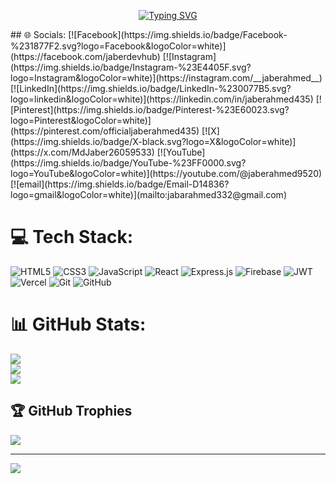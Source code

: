 <!-- Animated Header -->
<p align="center">
  <a href="https://git.io/typing-svg">
    <img src="https://readme-typing-svg.herokuapp.com?font=Source+Code+Pro&size=35&pause=1000&color=FFFFFF&center=true&vCenter=true&width=435&lines=JaberDevHub&repeat=true" alt="Typing SVG" />
  </a>
</p>
## 🌐 Socials:
[![Facebook](https://img.shields.io/badge/Facebook-%231877F2.svg?logo=Facebook&logoColor=white)](https://facebook.com/jaberdevhub) [![Instagram](https://img.shields.io/badge/Instagram-%23E4405F.svg?logo=Instagram&logoColor=white)](https://instagram.com/__jaberahmed__) [![LinkedIn](https://img.shields.io/badge/LinkedIn-%230077B5.svg?logo=linkedin&logoColor=white)](https://linkedin.com/in/jaberahmed435) [![Pinterest](https://img.shields.io/badge/Pinterest-%23E60023.svg?logo=Pinterest&logoColor=white)](https://pinterest.com/officialjaberahmed435) [![X](https://img.shields.io/badge/X-black.svg?logo=X&logoColor=white)](https://x.com/MdJaber26059533) [![YouTube](https://img.shields.io/badge/YouTube-%23FF0000.svg?logo=YouTube&logoColor=white)](https://youtube.com/@jaberahmed9520) [![email](https://img.shields.io/badge/Email-D14836?logo=gmail&logoColor=white)](mailto:jabarahmed332@gmail.com) 

# 💻 Tech Stack:
![HTML5](https://img.shields.io/badge/html5-%23E34F26.svg?style=for-the-badge&logo=html5&logoColor=white) ![CSS3](https://img.shields.io/badge/css3-%231572B6.svg?style=for-the-badge&logo=css3&logoColor=white) ![JavaScript](https://img.shields.io/badge/javascript-%23323330.svg?style=for-the-badge&logo=javascript&logoColor=%23F7DF1E) ![React](https://img.shields.io/badge/react-%2320232a.svg?style=for-the-badge&logo=react&logoColor=%2361DAFB) ![Express.js](https://img.shields.io/badge/express.js-%23404d59.svg?style=for-the-badge&logo=express&logoColor=%2361DAFB) ![Firebase](https://img.shields.io/badge/firebase-a08021?style=for-the-badge&logo=firebase&logoColor=ffcd34) ![JWT](https://img.shields.io/badge/JWT-black?style=for-the-badge&logo=JSON%20web%20tokens) ![Vercel](https://img.shields.io/badge/vercel-%23000000.svg?style=for-the-badge&logo=vercel&logoColor=white) ![Git](https://img.shields.io/badge/git-%23F05033.svg?style=for-the-badge&logo=git&logoColor=white) ![GitHub](https://img.shields.io/badge/github-%23121011.svg?style=for-the-badge&logo=github&logoColor=white)
# 📊 GitHub Stats:
![](https://github-readme-stats.vercel.app/api?username=jaberdevhub&theme=aura&hide_border=true&include_all_commits=false&count_private=false)<br/>
![](https://nirzak-streak-stats.vercel.app/?user=jaberdevhub&theme=aura&hide_border=true)<br/>
![](https://github-readme-stats.vercel.app/api/top-langs/?username=jaberdevhub&theme=aura&hide_border=true&include_all_commits=false&count_private=false&layout=compact)

## 🏆 GitHub Trophies
![](https://github-profile-trophy.vercel.app/?username=jaberdevhub&theme=onedark&no-frame=true&no-bg=true&margin-w=4)

---
[![](https://visitcount.itsvg.in/api?id=jaberdevhub&icon=6&color=3)](https://visitcount.itsvg.in)

<!-- Proudly created with GPRM ( https://gprm.itsvg.in ) -->
